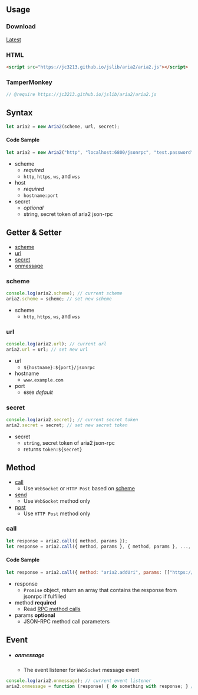 ## Usage

### Download
[Latest](https://jc3213.github.io/jslib/aria2/aria2.js)

### HTML
```HTML
<script src="https://jc3213.github.io/jslib/aria2/aria2.js"></script>
```

### TamperMonkey
```javascript
// @require https://jc3213.github.io/jslib/aria2/aria2.js
```

## Syntax
```javascript
let aria2 = new Aria2(scheme, url, secret);
```

#### Code Sample
```javascript
let aria2 = new Aria2("http", "localhost:6800/jsonrpc", "test.password");
```
- scheme
    - *required*
    - `http`, `https`, `ws`, and `wss` 
- host
    - *required*
    - `hostname:port`
- secret
    - *optional*
    - string, secret token of aria2 json-rpc

## Getter & Setter
- [scheme](#scheme)
- [url](#url)
- [secret](#secret)
- [onmessage](#onmessage)

### scheme
```javascript
console.log(aria2.scheme); // current scheme
aria2.scheme = scheme; // set new scheme
```
- scheme
    - `http`, `https`, `ws`, and `wss`

### url
```javascript
console.log(aria2.url); // current url
aria2.url = url; // set new url
```
- url
    - `${hostname}:${port}/jsonrpc`
- hostname
    - `www.example.com`
- port
    - `6800` *default*

### secret
```javascript
console.log(aria2.secret); // current secret token
aria2.secret = secret; // set new secret token
```
- secret
    - `string`, secret token of aria2 json-rpc
    - returns `token:${secret}`

## Method
- [call](#call)
    - Use `WebSocket` or `HTTP Post` based on [scheme](#scheme)
- [send](#call)
    - Use `WebSocket` method only
- [post](#call)
    - Use `HTTP Post` method only

### call
```javascript
let response = aria2.call({ method, params });
let response = aria2.call({ method, params }, { method, params }, ..., { method, params });
```

#### Code Sample
```javascript
let response = aria2.call({ method: "aria2.addUri", params: [["https://github.com/jc3213/jslib/archive/refs/heads/main.zip"], {out: "jslib.main.zip"}] });
```
- response
    - `Promise` object, return an array that contains the response from jsonrpc if fulfilled
- method **required**
    - Read [RPC method calls](https://aria2.github.io/manual/en/html/aria2c.html#methods)
- params **optional**
    - JSON-RPC method call parameters

## Event
- ##### onmessage
    - The event listener for `WebSocket` message event
```javascript
console.log(aria2.onmessage); // current event listener
aria2.onmessage = function (response) { do something with response; } // set new event listener
```
